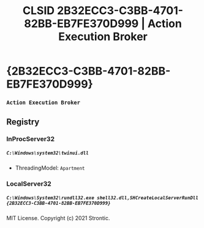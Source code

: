 ﻿---
title: "CLSID 2B32ECC3-C3BB-4701-82BB-EB7FE370D999 | Action Execution Broker"
excerpt: What is COM-Object CLSID 2B32ECC3-C3BB-4701-82BB-EB7FE370D999?
---

# {2B32ECC3-C3BB-4701-82BB-EB7FE370D999}

### `Action Execution Broker`

## Registry


### InProcServer32

##### `C:\Windows\system32\twinui.dll`
* ThreadingModel: `Apartment`

### LocalServer32

##### `C:\Windows\System32\rundll32.exe shell32.dll,SHCreateLocalServerRunDll {2B32ECC3-C3BB-4701-82BB-EB7FE370D999}`

MIT License. Copyright (c) 2021 Strontic.


